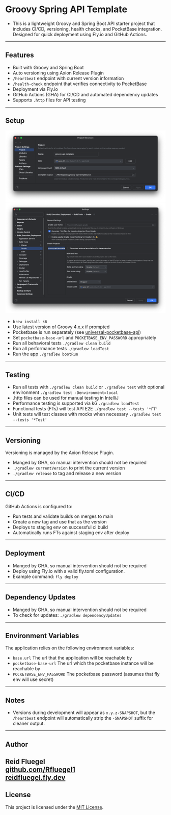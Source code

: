 # Groovy Spring API Template
- This is a lightweight Groovy and Spring Boot API starter project that includes CI/CD, versioning, health checks, and PocketBase integration. Designed for quick deployment using Fly.io and GitHub Actions.
---
## Features
- Built with Groovy and Spring Boot
- Auto versioning using Axion Release Plugin
- `/heartbeat` endpoint with current version information
- `/health-check` endpoint that verifies connectivity to PocketBase
- Deployment via Fly.io
- GitHub Actions (GHA) for CI/CD and automated dependency updates
- Supports `.http` files for API testing
---
## Setup
![img_1.png](img_1.png)
![img_2.png](img_2.png)
- `brew install k6`
- Use latest version of Groovy 4.x.x if prompted
- Pocketbase is run separately (see [universal-pocketbase-api](https://github.com/Rfluegel1/universal-pocketbase-api))
- Set `pocketbase-base-url` and `POCKETBASE_ENV_PASSWORD` appropriately
- Run all behavioral tests `./gradlew clean build`
- Run all performance tests `./gradlew loadTest`
- Run the app `./gradlew bootRun`
---
## Testing
- Run all tests with `./gradlew clean build` or `./gradlew test` with optional environment `./gradlew test -Denvironment=local`
- .http files can be used for manual testing in IntelliJ
- Performance testing is supported via k6 `./gradlew loadTest`
- Functional tests (FTs) will test API E2E `./gradlew test --tests '*FT'`
- Unit tests will test classes with mocks when necessary `./gradlew test --tests '*Test'`
---
## Versioning
Versioning is managed by the Axion Release Plugin.
- Manged by GHA, so manual intervention should not be required
- `./gradlew currentVersion` to print the current version
- `./gradlew release` to tag and release a new version
---
## CI/CD
GitHub Actions is configured to:
- Run tests and validate builds on merges to main
- Create a new tag and use that as the version
- Deploys to staging env on successful ci build
- Automatically runs FTs against staging env after deploy
---
## Deployment
- Manged by GHA, so manual intervention should not be required
- Deploy using Fly.io with a valid fly.toml configuration. 
- Example command: `fly deploy`
---
## Dependency Updates
- Manged by GHA, so manual intervention should not be required
- To check for updates: `./gradlew dependencyUpdates`
---
## Environment Variables
The application relies on the following environment variables:
- `base.url` The url that the application will be reachable by
- `pocketbase-base-url` The url which the pocketbase instance will be reachable by
- `POCKETBASE_ENV_PASSWORD` The pocketbase password (assumes that fly env will use secret)
---
## Notes
- Versions during development will appear as `x.y.z-SNAPSHOT`, but the `/heartbeat` endpoint will automatically strip the `-SNAPSHOT` suffix for cleaner output.
---
## Author
**Reid Fluegel**  
[github.com/Rfluegel1](https://github.com/Rfluegel1)  
[reidfluegel.fly.dev](https://reidfluegel.fly.dev/)
---
## License
This project is licensed under the [MIT License](LICENSE).
